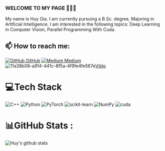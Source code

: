 ### WELCOME TO MY PAGE 👋👋👋
My name is Huy Gia. I am currently pursuing a B.Sc. degree, Majoring in Artificial Intelligence. I am interested in the following topics: Deep Learning in Computer Vision, Parallel Programming With Cuda.<br>
## 📫 How to reach me: 

[![GitHub](https://i.stack.imgur.com/tskMh.png) GitHub](https://github.com/CisMine/)  [![Medium](https://img.shields.io/badge/Medium-12100E?logo=medium&logoColor=white) Medium](https://medium.com/@giahuy04/) ![11a38b08-a914-441c-8f5a-4f9fe4fe567e](https://github.com/CisMine/CisMine/assets/122800932/000ea83e-e538-4dce-a71f-60c0b2f74c5e)[Viblo](https://viblo.asia/u/Giahuy)




# 💻Tech Stack
![C++](https://img.shields.io/badge/c++-%2300599C.svg?style=for-the-badge&logo=c%2B%2B&logoColor=white) ![Python](https://img.shields.io/badge/python-3670A0?style=for-the-badge&logo=python&logoColor=ffdd54) ![PyTorch](https://img.shields.io/badge/PyTorch-%23EE4C2C.svg?style=for-the-badge&logo=PyTorch&logoColor=white) ![scikit-learn](https://img.shields.io/badge/scikit--learn-%23F7931E.svg?style=for-the-badge&logo=scikit-learn&logoColor=white) ![NumPy](https://img.shields.io/badge/numpy-%23013243.svg?style=for-the-badge&logo=numpy&logoColor=white) ![cuda](https://github.com/CisMine/CisMine/assets/122800932/825e1152-f9fb-453c-81e0-1a7f31708da7)







# 📊GitHub Stats :
![Huy's github stats](https://github-readme-stats-git-masterrstaa-rickstaa.vercel.app/api?username=CisMine&show_icons=true&theme=tokyonight&hide=contribs,prs,issues)



